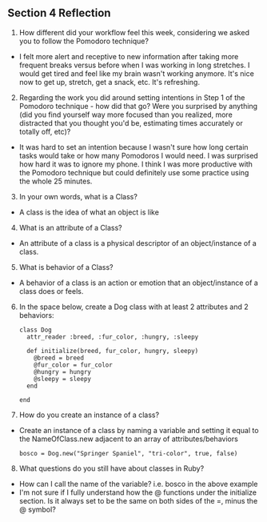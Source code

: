 ## Section 4 Reflection

1. How different did your workflow feel this week, considering we asked you to follow the Pomodoro technique?
 * I felt more alert and receptive to new information after taking more frequent breaks versus before when I was working in long stretches. I would get tired and feel like my brain wasn't working anymore. It's nice now to get up, stretch, get a snack, etc. It's refreshing.

2. Regarding the work you did around setting intentions in Step 1 of the Pomodoro technique - how did that go? Were you surprised by anything (did you find yourself way more focused than you realized, more distracted that you thought you'd be, estimating times accurately or totally off, etc)?
 * It was hard to set an intention because I wasn't sure how long certain tasks would take or how many Pomodoros I would need. I was surprised how hard it was to ignore my phone. I think I was more productive with the Pomodoro technique but could definitely use some practice using the whole 25 minutes.

3. In your own words, what is a Class?
 * A class is the idea of what an object is like

4. What is an attribute of a Class?
 * An attribute of a class is a physical descriptor of an object/instance of a class.

5. What is behavior of a Class?
 * A behavior of a class is an action or emotion that an object/instance of a class does or feels.

6. In the space below, create a Dog class with at least 2 attributes and 2 behaviors:
    ```
    class Dog
      attr_reader :breed, :fur_color, :hungry, :sleepy

      def initialize(breed, fur_color, hungry, sleepy)
        @breed = breed
        @fur_color = fur_color
        @hungry = hungry
        @sleepy = sleepy
      end

    end
    ```

7. How do you create an instance of a class?
 * Create an instance of a class by naming a variable and setting it equal to the NameOfClass.new adjacent to an array of attributes/behaviors
    ```
    bosco = Dog.new("Springer Spaniel", "tri-color", true, false)
    ```
    
8. What questions do you still have about classes in Ruby?
 * How can I call the name of the variable? i.e. bosco in the above example
 * I'm not sure if I fully understand how the @ functions under the initialize section. Is it always set to be the same on both sides of the =, minus the @ symbol?
